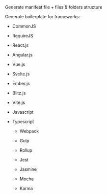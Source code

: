 Generate manifest file + files & folders structure

Generate boilerplate for frameworks:

 - CommonJS
 - RequireJS

 - React.js
 - Angular.js
 - Vue.js
 - Svelte.js
 - Ember.js
 - Blitz.js
 - Vite.js

 - Javascript
 - Typescript

    - Webpack
    - Gulp
    - Rollup

    - Jest
    - Jasmine
    - Mocha
    - Karma
